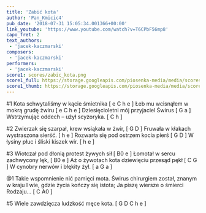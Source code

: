```yaml
---
title: 'Zabić kota'
author: 'Pan_Kmicic4'
pub_date: '2018-07-31 15:05:34.001366+00:00'
link_youtube: 'https://www.youtube.com/watch?v=T6CPbF56mp8'
capo_fret: 2
text_authors:
 - 'jacek-kaczmarski'
composers:
 - 'jacek-kaczmarski'
performers:
 - 'jacek-kaczmarski'
score1: scores/zabic_kota.png
score1_full: https://storage.googleapis.com/piosenka-media/media/scores/zabic_kota.png
score1_thumb: https://storage.googleapis.com/piosenka-media/media/scores/zabic_kota.png.180x0_q85_upscale.png
---
```


#1
Kota schwytaliśmy w kącie śmietnika [ e C h e ]
Łeb mu wcisnąłem w mokrą grudę żwiru [ e C h e ]
Dziesięcioletni mój przyjaciel Świrus [ G a ]
Wstrzymując oddech – użył scyzoryka. [ C h ]

#2
Zwierzak się szarpał, krew wsiąkała w żwir, [ G D ]
Fruwała w kłakach wystraszona sierść. [ h e ]
Rozwarła się pod ostrzem kocia pierś [ G D ]
W łysiny płuc i śliski kiszek wir. [ h e ]
 
#3
Wiotczał pod dłonią protest żywych sił [ B0 e ]
Łomotał w sercu zachwycony lęk, [ B0 e ]
Aż o żywotach kota dziewięciu przesąd pękł [ C G ]
W cynobry nerwów i błękity żył. [ a G a ]

@1
Takie wspomnienie nić pamięci mota.
Świrus chirurgiem został, znanym w kraju
I wie, gdzie życia kończy się istota;
Ja piszę wiersze o śmierci Rodzaju… [ C A0 ]

#5
Wiele zawdzięcza ludzkość męce kota. [ G D C h e ]